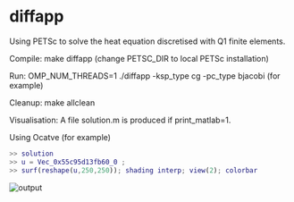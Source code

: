 # diffapp
Using PETSc to solve the heat equation discretised with Q1 finite elements.

Compile: make diffapp (change PETSC_DIR to local PETSc installation)

Run: OMP_NUM_THREADS=1 ./diffapp -ksp_type cg -pc_type bjacobi (for example)

Cleanup: make allclean

Visualisation: A file solution.m is produced if print_matlab=1. 

Using Ocatve (for example)

```matlab
>> solution
>> u = Vec_0x55c95d13fb60_0 ;
>> surf(reshape(u,250,250)); shading interp; view(2); colorbar
```

![output](https://user-images.githubusercontent.com/15614951/49749591-9afc6800-fca0-11e8-85d2-680c86cc3e40.jpg)



